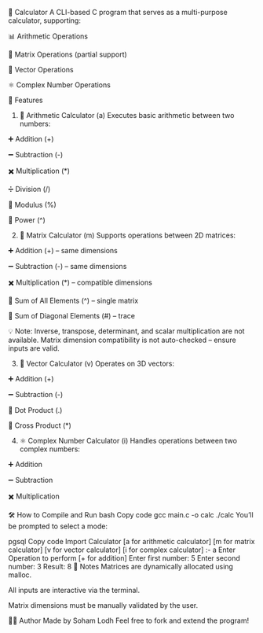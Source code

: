 🧮 Calculator
A CLI-based C program that serves as a multi-purpose calculator, supporting:

📊 Arithmetic Operations

🔢 Matrix Operations (partial support)

🧭 Vector Operations

⚛️ Complex Number Operations

🚀 Features
1. 🔢 Arithmetic Calculator (a)
Executes basic arithmetic between two numbers:

➕ Addition (+)

➖ Subtraction (-)

✖️ Multiplication (*)

➗ Division (/)

🧮 Modulus (%)

🔺 Power (^)

2. 🧮 Matrix Calculator (m)
Supports operations between 2D matrices:

➕ Addition (+) – same dimensions

➖ Subtraction (-) – same dimensions

✖️ Multiplication (*) – compatible dimensions

🔢 Sum of All Elements (^) – single matrix

🔷 Sum of Diagonal Elements (#) – trace

💡 Note:
Inverse, transpose, determinant, and scalar multiplication are not available.
Matrix dimension compatibility is not auto-checked – ensure inputs are valid.

3. 🧭 Vector Calculator (v)
Operates on 3D vectors:

➕ Addition (+)

➖ Subtraction (-)

🔘 Dot Product (.)

🔄 Cross Product (*)

4. ⚛️ Complex Number Calculator (i)
Handles operations between two complex numbers:

➕ Addition

➖ Subtraction

✖️ Multiplication

🛠️ How to Compile and Run
bash
Copy code
gcc main.c -o calc
./calc
You’ll be prompted to select a mode:

pgsql
Copy code
Import Calculator
[a for arithmetic calculator]
[m for matrix calculator]
[v for vector calculator]
[i for complex calculator]
:- a
Enter Operation to perform [+ for addition]
Enter first number: 5
Enter second number: 3
Result: 8
📌 Notes
Matrices are dynamically allocated using malloc.

All inputs are interactive via the terminal.

Matrix dimensions must be manually validated by the user.

👨‍💻 Author
Made by Soham Lodh
Feel free to fork and extend the program!
